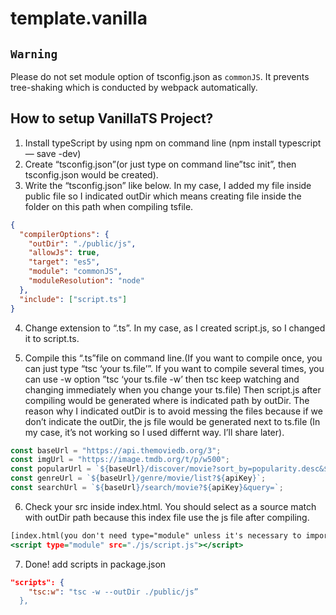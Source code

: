 # template.vanilla

## `Warning`

Please do not set module option of tsconfig.json as `commonJS`.
It prevents tree-shaking which is conducted by webpack automatically.

## How to setup VanillaTS Project?

1. Install typeScript by using npm on command line (npm install typescript — save -dev)
2. Create “tsconfig.json”(or just type on command line”tsc init”, then tsconfig.json would be created).
3. Write the “tsconfig.json” like below. In my case, I added my file inside public file so I indicated outDir which means creating file inside the folder on this path when compiling tsfile.

```json:tsconfig.json
{
  "compilerOptions": {
    "outDir": "./public/js",
    "allowJs": true,
    "target": "es5",
    "module": "commonJS",
    "moduleResolution": "node"
  },
  "include": ["script.ts"]
}
```

4. Change extension to “.ts”. In my case, as I created script.js, so I changed it to script.ts.

5. Compile this “.ts”file on command line.(If you want to compile once, you can just type “tsc ‘your ts.file’”. If you want to compile several times, you can use -w option ”tsc ‘your ts.file -w’ then tsc keep watching and changing immediately when you change your ts.file)
   Then script.js after compiling would be generated where is indicated path by outDir. The reason why I indicated outDir is to avoid messing the files because if we don’t indicate the outDir, the js file would be generated next to ts.file (In my case, it’s not working so I used differnt way. I’ll share later).

```ts:script.ts
const baseUrl = "https://api.themoviedb.org/3";
const imgUrl = "https://image.tmdb.org/t/p/w500";
const popularUrl = `${baseUrl}/discover/movie?sort_by=popularity.desc&${apiKey}`;
const genreUrl = `${baseUrl}/genre/movie/list?${apiKey}`;
const searchUrl = `${baseUrl}/search/movie?${apiKey}&query=`;
```

6. Check your src inside index.html. You should select as a source match with outDir path because this index file use the js file after compiling.

```html:index.html
[index.html(you don't need type="module" unless it's necessary to import and export file es6 way)]
<script type="module" src="./js/script.js"></script>
```

7. Done! add scripts in package.json

```json:package.json
"scripts": {
    "tsc:w": "tsc -w --outDir ./public/js”
  },
```
